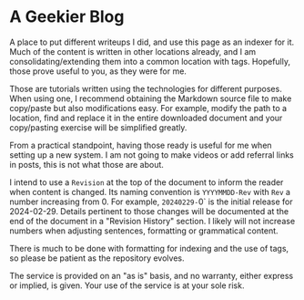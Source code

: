 # A Geekier Blog

A place to put different writeups I did, and use this page as an indexer for it.
Much of the content is written in other locations already, and I am consolidating/extending them into a common location with tags.
Hopefully, those prove useful to you, as they were for me.

Those are tutorials written using the technologies for different purposes.
When using one, I recommend obtaining the Markdown source file to make copy/paste but also modifications easy.
For example, modify the path to a location, find and replace it in the entire downloaded document and your copy/pasting exercise will be simplified greatly.

From a practical standpoint, having those ready is useful for me when setting up a new system.
I am not going to make videos or add referral links in posts, this is not what those are about.

I intend to use a `Revision` at the top of the document to inform the reader when content is changed. Its naming convention is `YYYYMMDD-Rev` with `Rev` a number increasing from 0.
For example, `20240229-`0` is the initial release for 2024-02-29.
Details pertinent to those changes will be documented at the end of the document in a "Revision History" section.
I likely will not increase numbers when adjusting sentences, formatting or grammatical content.

There is much to be done with formatting for indexing and the use of tags, so please be patient as the repository evolves.

The service is provided on an "as is" basis, and no warranty, either express or implied, is given. Your use of the service is at your sole risk.
